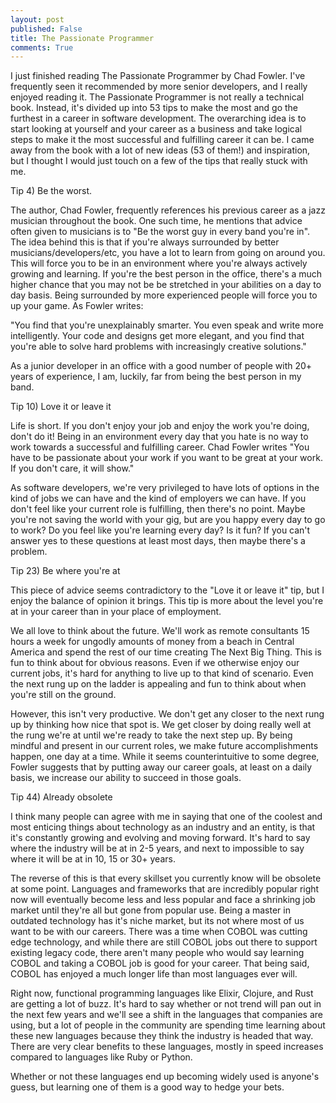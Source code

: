 ```yaml
---
layout: post
published: False
title: The Passionate Programmer
comments: True
---
```

I just finished reading The Passionate Programmer by Chad Fowler. I've frequently
seen it recommended by more senior developers, and I really enjoyed reading it.
The Passionate Programmer is not really a technical book. Instead, it's divided up into
53 tips to make the most and go the furthest in a career in software development. The
overarching idea is to start looking at yourself and your career as a business and take
logical steps to make it the most successful and fulfilling career it can be.
I came away from the book with a lot of new ideas (53 of them!) and inspiration, but
I thought I would just touch on a few of the tips that really stuck with me.


Tip 4) Be the worst.

The author, Chad Fowler, frequently references his previous career as a jazz musician
throughout the book. One such time, he mentions that advice often given to musicians is to
"Be the worst guy in every band you're in". The idea behind this is that if you're
always surrounded by better musicians/developers/etc, you have a lot to learn from going
on around you. This will force you to be in an environment where you're always actively
growing and learning. If you're the best person in the office, there's a much higher chance
that you may not be be stretched in your abilities on a day to day basis. Being surrounded
by more experienced people will force you to up your game. As Fowler writes:

"You find that you're unexplainably smarter. You even speak and write more intelligently. Your code and
designs get more elegant, and you find that you're able to solve hard problems with increasingly
creative solutions."

As a junior developer in an office with a good number of people with 20+ years of experience,
I am, luckily, far from being the best person in my band.


Tip 10) Love it or leave it

Life is short. If you don't enjoy your job and enjoy the work you're doing, don't do it!
Being in an environment every day that you hate is no way to work towards a successful and
fulfilling career. Chad Fowler writes "You have to be passionate about your work if you want to
be great at your work. If you don't care, it will show."

As software developers, we're very privileged to have lots of options in the kind of
jobs we can have and the kind of employers we can have. If you don't feel like your current role
is fulfilling, then there's no point. Maybe you're not saving the world with your gig, but are you
happy every day to go to work? Do you feel like you're learning every day? Is it fun? If you can't
answer yes to these questions at least most days, then maybe there's a problem.


Tip 23) Be where you're at

This piece of advice seems contradictory to the "Love it or leave it" tip, but I enjoy
the balance of opinion it brings. This tip is more about the level you're at in your career
than in your place of employment.

We all love to think about the future. We'll work as remote consultants 15 hours a week
for ungodly amounts of money from a beach in Central America and spend the rest of our
time creating The Next Big Thing. This is fun to think about for obvious reasons. Even if
we otherwise enjoy our current jobs, it's hard for anything to live up to that kind of
scenario. Even the next rung up on the ladder is appealing and fun to think about when you're
still on the ground.  

However, this isn't very productive. We don't get any closer to the next rung up by thinking
how nice that spot is. We get closer by doing really well at the rung we're at until we're
ready to take the next step up. By being mindful and present in our current roles,
we make future accomplishments happen, one day at a time. While it seems counterintuitive to
some degree, Fowler suggests that by putting away our career goals, at least on a daily basis,
we increase our ability to succeed in those goals.


Tip 44) Already obsolete

I think many people can agree with me in saying that one of the coolest and most enticing
things about technology as an industry and an entity, is that it's constantly growing and evolving
and moving forward. It's hard to say where the industry will be at in 2-5 years, and next to
impossible to say where it will be at in 10, 15 or 30+ years.

The reverse of this is that every skillset you currently know will be obsolete at some point. Languages
and frameworks that are incredibly popular right now will eventually become less and less popular and face a
shrinking job market until they're all but gone from popular use. Being a master in outdated technology has it's
niche market, but its not where most of us want to be with our careers. There was a time when COBOL was
cutting edge technology, and while there are still COBOL jobs out there to support existing legacy code, there
aren't many people who would say learning COBOL and taking a COBOL job is good for your career. That being said,
COBOL has enjoyed a much longer life than most languages ever will.

Right now, functional programming languages like Elixir, Clojure, and Rust are getting a lot of buzz. It's hard to
say whether or not trend will pan out in the next few years and we'll see a shift in the languages that companies are
using, but a lot of people in the community are spending time learning about these new languages because they think
the industry is headed that way. There are very clear benefits to these languages, mostly in speed increases compared to
languages like Ruby or Python.

Whether or not these languages end up becoming widely used is anyone's guess, but learning one of them is a good way to
hedge your bets. 
